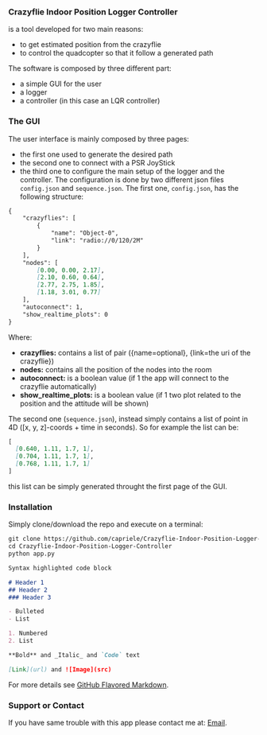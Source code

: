 ### Crazyflie Indoor Position Logger Controller
is a tool developed for two main reasons:
- to get estimated position from the crazyflie
- to control the quadcopter so that it follow a generated path

The software is composed by three different part:
- a simple GUI for the user
- a logger
- a controller (in this case an LQR controller)

### The GUI
The user interface is mainly composed by three pages:
- the first one used to generate the desired path
- the second one to connect with a PSR JoyStick
- the third one to configure the main setup of the logger and the controller.
The configuration is done by two different json files `config.json` and `sequence.json`. The first one, `config.json`, has the following structure:
```markdown
{
	"crazyflies": [
		{
			"name": "Object-0",
			"link": "radio://0/120/2M"
		}
	],
	"nodes": [
		[0.00, 0.00, 2.17],
		[2.10, 0.60, 0.64],
		[2.77, 2.75, 1.85],
		[1.18, 3.01, 0.77]
	],
	"autoconnect": 1,
	"show_realtime_plots": 0
}
```
Where:
- **crazyflies:** contains a list of pair ({name=optional}, {link=the uri of the crazyflie}) 
- **nodes:** contains all the position of the nodes into the room
- **autoconnect:** is a boolean value (if 1 the app will connect to the crazyflie automatically)
- **show_realtime_plots:** is a boolean value (if 1 two plot related to the position and the attitude will be shown)

The second one (`sequence.json`), instead simply contains a list of point in 4D ([x, y, z]-coords + time in seconds). So for example the list can be:
```markdown
[
  [0.640, 1.11, 1.7, 1],
  [0.704, 1.11, 1.7, 1],
  [0.768, 1.11, 1.7, 1]
]
```
this list can be simply generated throught the first page of the GUI.

### Installation

Simply clone/download the repo and execute on a terminal:
```markdown
git clone https://github.com/capriele/Crazyflie-Indoor-Position-Logger-Controller.git
cd Crazyflie-Indoor-Position-Logger-Controller
python app.py
```

```markdown
Syntax highlighted code block

# Header 1
## Header 2
### Header 3

- Bulleted
- List

1. Numbered
2. List

**Bold** and _Italic_ and `Code` text

[Link](url) and ![Image](src)
```

For more details see [GitHub Flavored Markdown](https://guides.github.com/features/mastering-markdown/).

### Support or Contact

If you have same trouble with this app please contact me at: [Email](petrucci.alberto@gmail.com).
